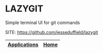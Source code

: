 # LAZYGIT

 Simple terminal UI for git commands

 SITE: https://github.com/jesseduffield/lazygit

 | [Applications](https://portable-linux-apps.github.io/apps.html) | [Home](https://portable-linux-apps.github.io)
 | --- | --- |
